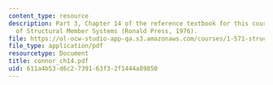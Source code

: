```yaml
---
content_type: resource
description: Part 3, Chapter 14 of the reference textbook for this course, Analysis
  of Structural Member Systems (Ronald Press, 1976).
file: https://ol-ocw-studio-app-qa.s3.amazonaws.com/courses/1-571-structural-analysis-and-control-spring-2004/611a4b53d6c2739163f32f1444a89850_connor_ch14.pdf
file_type: application/pdf
resourcetype: Document
title: connor_ch14.pdf
uid: 611a4b53-d6c2-7391-63f3-2f1444a89850
---
```

